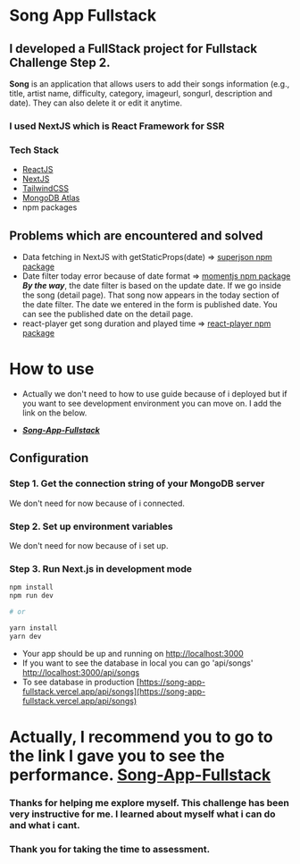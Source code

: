 # Song App Fullstack

## I developed a FullStack project for Fullstack Challenge Step 2.

**Song** is an application that allows users to add their songs information (e.g., title, artist name, difficulty, category, imageurl, songurl, description and date). They can also delete it or edit it anytime.

### I used NextJS which is React Framework for SSR

### Tech Stack

- [ReactJS](https://reactjs.org/)
- [NextJS](https://nextjs.org/)
- [TailwindCSS](https://tailwindcss.com/)
- [MongoDB Atlas](https://www.mongodb.com/cloud/atlas)
- npm packages

## Problems which are encountered and solved

- Data fetching in NextJS with getStaticProps(date) => [superjson npm package](https://github.com/blitz-js/superjson)
- Date filter today error because of date format => [momentjs npm package](https://www.npmjs.com/package/moment) <br/>
  **_By the way_**, the date filter is based on the update date. If we go inside the song (detail page). That song now appears in the today section of the date filter. The date we entered in the form is published date. You can see the published date on the detail page.
- react-player get song duration and played time => [react-player npm package](https://www.npmjs.com/package/react-player)

# How to use

- Actually we don't need to how to use guide because of i deployed but if you want to see development environment you can move on. I add the link on the below.

- **_[Song-App-Fullstack](https://song-app-fullstack.vercel.app/)_**

## Configuration

### Step 1. Get the connection string of your MongoDB server

We don't need for now because of i connected.

### Step 2. Set up environment variables

We don't need for now because of i set up.

### Step 3. Run Next.js in development mode

```bash
npm install
npm run dev

# or

yarn install
yarn dev
```

- Your app should be up and running on [http://localhost:3000](http://localhost:3000)
- If you want to see the database in local you can go 'api/songs' [http://localhost:3000/api/songs](http://localhost:3000/api/songs)
- To see database in production [https://song-app-fullstack.vercel.app/api/songs](https://song-app-fullstack.vercel.app/api/songs)

# Actually, I recommend you to go to the link I gave you to see the performance. [Song-App-Fullstack](https://song-app-fullstack.vercel.app/)

### Thanks for helping me explore myself. This challenge has been very instructive for me. I learned about myself what i can do and what i cant.

### Thank you for taking the time to assessment.
